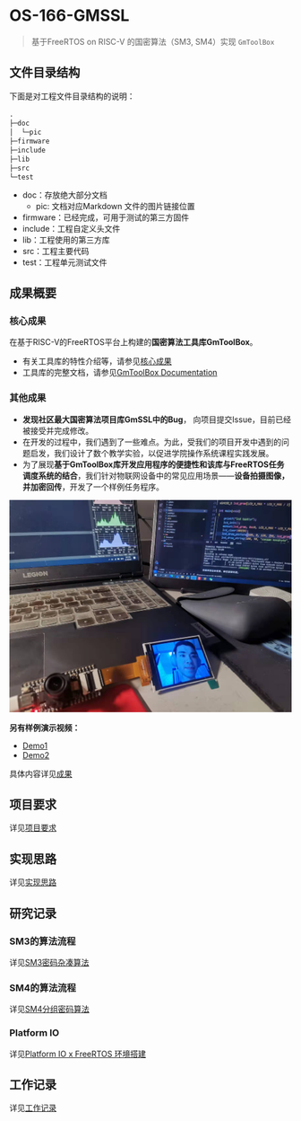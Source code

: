 # OS-166-GMSSL
> 基于FreeRTOS on RISC-V 的国密算法（SM3, SM4）实现 `GmToolBox`

## 文件目录结构

下面是对工程文件目录结构的说明：

```
.
├─doc
│  └─pic
├─firmware
├─include
├─lib
├─src
└─test
```

* doc：存放绝大部分文档
  * pic: 文档对应Markdown 文件的图片链接位置
* firmware：已经完成，可用于测试的第三方固件
* include：工程自定义头文件
* lib：工程使用的第三方库
* src：工程主要代码
* test：工程单元测试文件



## 成果概要

### 核心成果

在基于RISC-V的FreeRTOS平台上构建的**国密算法工具库GmToolBox**。

* 有关工具库的特性介绍等，请参见[核心成果](./核心成果.md)
* 工具库的完整文档，请参见[GmToolBox Documentation](./GmToolBox-Documentation.pdf)

### 其他成果

* **发现社区最大国密算法项目库GmSSL中的Bug**， 向项目提交Issue，目前已经被接受并完成修改。
* 在开发的过程中，我们遇到了一些难点。为此，受我们的项目开发中遇到的问题启发，我们设计了数个教学实验，以促进学院操作系统课程实践发展。
* 为了展现**基于GmToolBox库开发应用程序的便捷性和该库与FreeRTOS任务调度系统的结合**，我们针对物联网设备中的常见应用场景——**设备拍摄图像，并加密回传**，开发了一个样例任务程序。

![Demo](./doc/pic/Demo1.jpg)

**另有样例演示视频：**

* [Demo1](./Demo1.mp4)
* [Demo2](./Demo2.mp4)

具体内容详见[成果](./成果.md)



## 项目要求

详见[项目要求](./doc/%E9%A1%B9%E7%9B%AE%E8%A6%81%E6%B1%82.md)



## 实现思路

详见[实现思路](./doc/%E5%AE%9E%E7%8E%B0%E6%80%9D%E8%B7%AF.md)



## 研究记录

### SM3的算法流程

详见[SM3密码杂凑算法](./doc/SM3密码杂凑算法.md)

### SM4的算法流程

详见[SM4分组密码算法](./doc/SM4分组密码算法.md)

### Platform IO
详见[Platform IO x FreeRTOS 环境搭建](./doc/Platform%20IO%20x%20FreeRTOS%20%E7%8E%AF%E5%A2%83%E6%90%AD%E5%BB%BA.md)



## 工作记录

详见[工作记录](./工作记录.md)


